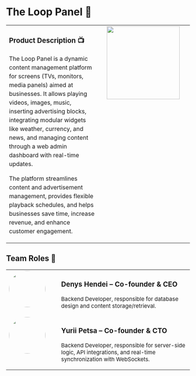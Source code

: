 # The Loop Panel 🚀

<table>
<tr>
<td style="vertical-align:top; padding-right:20px;">

<h3>Product Description 📺</h3>
<p style="font-size:16px; line-height:1.5;">
The Loop Panel is a dynamic content management platform for screens (TVs, monitors, media panels) aimed at businesses.  
It allows playing videos, images, music, inserting advertising blocks, integrating modular widgets like weather, currency, and news, and managing content through a web admin dashboard with real-time updates.
</p>

<p style="font-size:16px; line-height:1.5;">
The platform streamlines content and advertisement management, provides flexible playback schedules, and helps businesses save time, increase revenue, and enhance customer engagement.
</p>

</td>
<td width="220" style="vertical-align:top;">
<img src="https://github.com/user-attachments/assets/96018547-7478-448f-bc68-ef39ba2396cc" width="200"/>
</td>
</tr>
</table>


## Team Roles 👥

<table>
<tr>
<td width="120" style="vertical-align:top; padding-right:15px;">
<img src="https://github.com/user-attachments/assets/6a822961-3723-4920-9204-b203612d031e" width="100" style="border-radius:50%;"/>
</td>
<td style="vertical-align:top;">
<h3>Denys Hendei – Co-founder & CEO</h3>
<p style="font-size:15px;">Backend Developer, responsible for database design and content storage/retrieval.</p>
</td>
</tr>

<tr>
<td width="120" style="vertical-align:top; padding-right:15px;">
<img src="https://github.com/user-attachments/assets/fc10c37f-31e7-4b6b-948a-4277c7fcfc8b" width="100" style="border-radius:50%;"/>
</td>
<td style="vertical-align:top;">
<h3>Yurii Petsa – Co-founder & CTO</h3>
<p style="font-size:15px;">Backend Developer, responsible for server-side logic, API integrations, and real-time synchronization with WebSockets.</p>
</td>
</tr>
</table>
